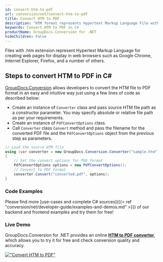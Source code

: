 ```yaml
---
id: convert-htm-to-pdf
url: conversion/net/convert-htm-to-pdf
title: Convert HTM to PDF
description: "HTM format represents Hypertext Markup Language File with .htm extension. Learn how to convert HTM to PDF file programmatically in C# language using GroupDocs.Conversion for .NET library."
keywords: Convert HTM to PDF in C#
productName: GroupDocs.Conversion for .NET
hideChildren: False
---
```


Files with .htm extension represent Hypertext Markup Language for creating web pages for display in web browsers such as Google Chrome, Internet Explorer, Firefox, and a number of others.

## Steps to convert HTM to PDF in C#

[GroupDocs.Conversion](https://products.groupdocs.com/conversion/net) allows developers to convert the HTM file to PDF format in an easy and intuitive way just using a few lines of code as described below:

* Create an instance of `Converter` class and pass source HTM file path as a constructor parameter. You may specify absolute or relative file path as per your requirements. 
* Create an instance of `PdfConvertOptions` class.
* Call `Converter` class `Convert` method and pass the filename for the converted PDF file and the `PdfConvertOptions` object from the previous step as parameters.

```csharp
// Load the source HTM file
using (var converter = new GroupDocs.Conversion.Converter("sample.htm"))
{
    // Set the convert options for PDF format
    PdfConvertOptions options = new PdfConvertOptions();
    // Convert to PDF format
    converter.Convert("converted.pdf", options);
}
```

### Code Examples

Please find more [use-cases and complete C# sources]({{< ref "conversion/net/developer-guide/examples-and-demos.md" >}}) of our backend and frontend examples and try them for free!

### Live Demo

GroupDocs.Conversion for .NET provides an online [**HTM to PDF converter**](https://products.groupdocs.app/conversion/htm-to-pdf), which allows you to try it for free and check conversion quality and accuracy.

[!["Convert HTM to PDF"](conversion/net/images/convert-htm-to-pdf.png)](https://products.groupdocs.app/conversion/htm-to-pdf)